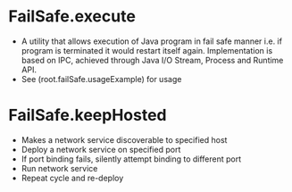 # FailSafe.execute
- A utility that allows execution of Java program in fail safe manner i.e. if program is terminated it would restart itself again. Implementation is based on IPC, achieved through Java I/O Stream, Process and Runtime API.
- See (root.failSafe.usageExample) for usage 

# FailSafe.keepHosted
- Makes a network service discoverable to specified host 
- Deploy a network service on specified port
- If port binding fails, silently attempt binding to different port 
- Run network service
- Repeat cycle and re-deploy 